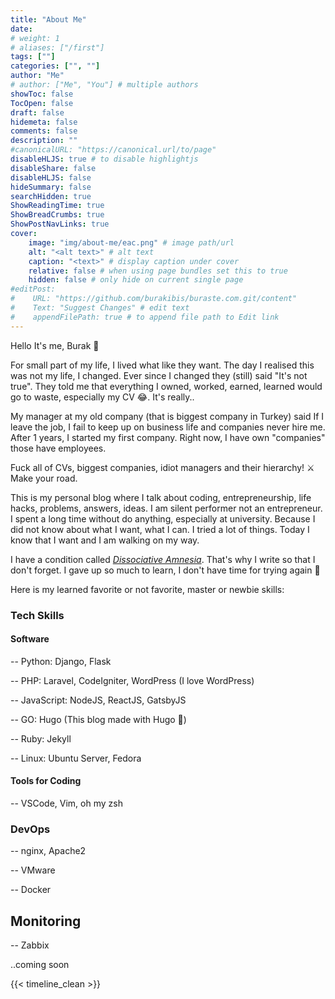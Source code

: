 ```yaml
---
title: "About Me"
date: 
# weight: 1
# aliases: ["/first"]
tags: [""]
categories: ["", ""]
author: "Me"
# author: ["Me", "You"] # multiple authors
showToc: false
TocOpen: false
draft: false
hidemeta: false
comments: false
description: ""
#canonicalURL: "https://canonical.url/to/page"
disableHLJS: true # to disable highlightjs
disableShare: false
disableHLJS: false
hideSummary: false
searchHidden: true
ShowReadingTime: true
ShowBreadCrumbs: true
ShowPostNavLinks: true
cover:
    image: "img/about-me/eac.png" # image path/url
    alt: "<alt text>" # alt text
    caption: "<text>" # display caption under cover
    relative: false # when using page bundles set this to true
    hidden: false # only hide on current single page
#editPost:
#    URL: "https://github.com/burakibis/buraste.com.git/content"
#    Text: "Suggest Changes" # edit text
#    appendFilePath: true # to append file path to Edit link
---
```


Hello It's me, Burak 👋

For small part of my life, I lived what like they want. The day I realised this was not my life, I changed. Ever since I changed they (still) said "It's not true". They told me that everything I owned, worked, earned, learned would go to waste, especially my CV 😂. It's really.. 

My manager at my old company (that is biggest company in Turkey) said If I leave the job, I fail to keep up on business life and companies never hire me. After 1 years, I started my first company. Right now, I have own "companies" those have employees.

Fuck all of CVs, biggest companies, idiot managers and their hierarchy! ⚔️
Make your road.

This is my personal blog where I talk about coding, entrepreneurship, life hacks, problems, answers, ideas. I am silent performer not an entrepreneur. I spent a long time without do anything, especially at university. Because I did not know about what I want, what I can. I tried a lot of things. Today I know that I want and I am walking on my way.

I have a condition called [_Dissociative Amnesia_](https://en.wikipedia.org/wiki/Psychogenic_amnesia).
That's why I write so that I don't forget.
I gave up so much to learn, I don't have time for trying again 🧠 

Here is my learned favorite or not favorite, master or newbie skills:

### Tech Skills
#### Software

-- Python: Django, Flask

-- PHP: Laravel, CodeIgniter, WordPress (I love WordPress)

-- JavaScript: NodeJS, ReactJS, GatsbyJS

-- GO: Hugo (This blog made with Hugo 🎉)

-- Ruby: Jekyll

-- Linux: Ubuntu Server, Fedora

#### Tools for Coding

-- VSCode, Vim, oh my zsh

### DevOps

-- nginx, Apache2

-- VMware

-- Docker

## Monitoring

-- Zabbix

..coming soon


{{< timeline_clean >}}

